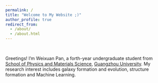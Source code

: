 ```yaml
---
permalink: /
title: "Welcome to My Website ;)"
author_profile: true
redirect_from: 
  - /about/
  - /about.html
---
```


<br>

Greetings! I’m Weixuan Pan, a forth-year undergraduate student from [School of Physics and Materials Science](https://spee.gzhu.edu.cn/), [Guangzhou University](https://www.gzhu.edu.cn/).
My research interest includes galaxy formation and evolution, structure formation and Machine Learning.
